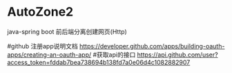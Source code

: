 # AutoZone2
java-spring boot 前后端分离创建网页(Http)

#github 注册app说明文档
https://developer.github.com/apps/building-oauth-apps/creating-an-oauth-app/
#获取api的接口
https://api.github.com/user?access_token=fddab7bea738694b138fd7a0e06d4c1082882907